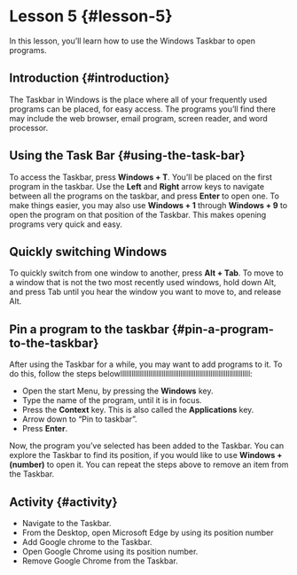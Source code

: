 Lesson 5 {#lesson-5}
====================

In this lesson, you’ll learn how to use the Windows Taskbar to open
programs.

Introduction {#introduction}
----------------------------

The Taskbar in Windows is the place where all of your frequently used
programs can be placed, for easy access. The programs you’ll find there
may include the web browser, email program, screen reader, and word
processor.

Using the Task Bar {#using-the-task-bar}
----------------------------------------

To access the Taskbar, press **Windows + T**. You’ll be placed on the
first program in the taskbar. Use the **Left** and **Right** arrow
keys to navigate between all the programs on the taskbar, and press
**Enter** to open one. To make things easier, you may also use
**Windows + 1** through **Windows + 9** to open the program on that
position of the Taskbar. This makes opening programs very quick and
easy.

Quickly switching Windows
-------------------------

To quickly switch from one window to another, press **Alt + Tab**. To
move to a window that is not the two most recently used windows, hold
down Alt, and press Tab until you hear the window you want to move to,
and release Alt.

Pin a program to the taskbar {#pin-a-program-to-the-taskbar}
------------------------------------------------------------

After using the Taskbar for a while, you may want to add programs to it.
To do this, follow the steps belowlllllllllllllllllllllllllllllllllllllllllllllllllllllllllllllllllllll:

-   Open the start Menu, by pressing the **Windows** key.
-   Type the name of the program, until it is in focus.
-   Press the **Context** key. This is also called the **Applications**
    key.
-   Arrow down to “Pin to taskbar”.
-   Press **Enter**.

Now, the program you’ve selected has been added to the Taskbar. You
can explore the Taskbar to find its position, if you would like to use
**Windows + (number)** to open it. You can repeat the steps above to
remove an item from the Taskbar.

Activity {#activity}
--------------------

-   Navigate to the Taskbar.
-   From the Desktop, open Microsoft Edge by using its position number
-   Add Google chrome to the Taskbar.
-   Open Google Chrome using its position number.
-   Remove Google Chrome from the Taskbar.
